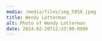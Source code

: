 ```yaml
---
media: /media/files/img_5950.jpeg
title: Wendy Lotterman
alt: Photo of Wendy Lotterman
date: 2024-02-20T12:33:00-0500
---
```

